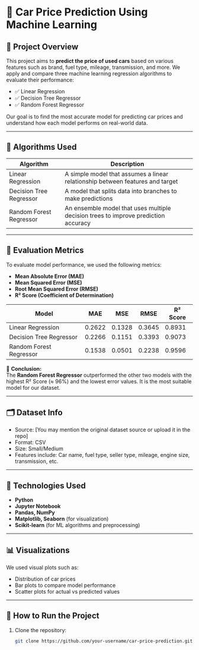 # 🚗 Car Price Prediction Using Machine Learning

## 📌 Project Overview

This project aims to **predict the price of used cars** based on various features such as brand, fuel type, mileage, transmission, and more. We apply and compare three machine learning regression algorithms to evaluate their performance:

- ✅ Linear Regression
- ✅ Decision Tree Regressor
- ✅ Random Forest Regressor

Our goal is to find the most accurate model for predicting car prices and understand how each model performs on real-world data.

---

## 🧠 Algorithms Used

| Algorithm              | Description                                      |
|------------------------|--------------------------------------------------|
| Linear Regression      | A simple model that assumes a linear relationship between features and target |
| Decision Tree Regressor| A model that splits data into branches to make predictions |
| Random Forest Regressor| An ensemble model that uses multiple decision trees to improve prediction accuracy |

---

## 🧪 Evaluation Metrics

To evaluate model performance, we used the following metrics:

- **Mean Absolute Error (MAE)**
- **Mean Squared Error (MSE)**
- **Root Mean Squared Error (RMSE)**
- **R² Score (Coefficient of Determination)**

| Model                  | MAE       | MSE       | RMSE      | R² Score  |
|------------------------|-----------|-----------|-----------|-----------|
| Linear Regression      | 0.2622    | 0.1328    | 0.3645    | 0.8931    |
| Decision Tree Regressor| 0.2266    | 0.1151    | 0.3393    | 0.9073    |
| Random Forest Regressor| 0.1538    | 0.0501    | 0.2238    | 0.9596    |

📌 **Conclusion:**  
The **Random Forest Regressor** outperformed the other two models with the highest R² Score (≈ 96%) and the lowest error values. It is the most suitable model for our dataset.

---

## 🗂️ Dataset Info

- Source: [You may mention the original dataset source or upload it in the repo]
- Format: CSV
- Size: Small/Medium
- Features include: Car name, fuel type, seller type, mileage, engine size, transmission, etc.

---

## 🧰 Technologies Used

- **Python**
- **Jupyter Notebook**
- **Pandas, NumPy**
- **Matplotlib, Seaborn** (for visualization)
- **Scikit-learn** (for ML algorithms and preprocessing)

---

## 📊 Visualizations

We used visual plots such as:

- Distribution of car prices
- Bar plots to compare model performance
- Scatter plots for actual vs predicted values

---

## 🚀 How to Run the Project

1. Clone the repository:
   ```bash
   git clone https://github.com/your-username/car-price-prediction.git
